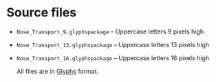 # Source files

- `Nose_Transport_9.glyphspackage` – Uppercase letters 9 pixels high
- `Nose_Transport_13.glyphspackage` – Uppercase letters 13 pixels high
- `Nose_Transport_16.glyphspackage` – Uppercase letters 16 pixels high 

  All files are in [Glyphs](https://glyphsapp.com) format.

